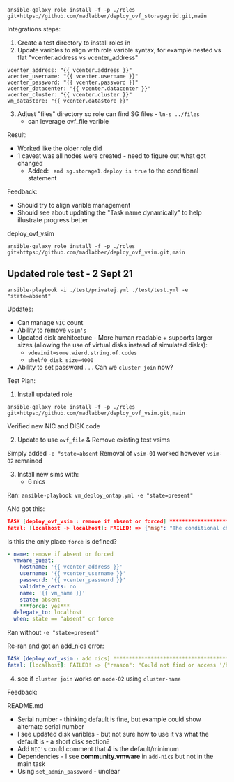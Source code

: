 ```
ansible-galaxy role install -f -p ./roles git+https://github.com/madlabber/deploy_ovf_storagegrid.git,main
```

Integrations steps:
1. Create a test directory to install roles in
2. Update varibles to align with role varible syntax, for example nested vs flat "vcenter.address vs vcenter_address"
```
vcenter_address: "{{ vcenter.address }}"
vcenter_username: "{{ vcenter.username }}"
vcenter_password: "{{ vcenter.password }}"
vcenter_datacenter: "{{ vcenter.datacenter }}"
vcenter_cluster: "{{ vcenter.cluster }}"
vm_datastore: "{{ vcenter.datastore }}"
```
3. Adjust "files" directory so role can find SG files - `ln-s ../files`
    - can leverage ovf_file varible

Result:
* Worked like the older role did
* 1 caveat was all nodes were created - need to figure out what got changed
    * Added: ` and sg.storage1.deploy is true` to the conditional statement

Feedback:
* Should try to align varible management
* Should see about updating the "Task name dynamically" to help illustrate progress better

deploy_ovf_vsim
```
ansible-galaxy role install -f -p ./roles git+https://github.com/madlabber/deploy_ovf_vsim.git,main
```

## Updated role test - 2 Sept 21

`ansible-playbook -i ./test/privatej.yml ./test/test.yml -e "state=absent"`

Updates:
* Can manage `NIC` count
* Ability to remove `vsim's`
* Updated disk architecture - More human readable + supports larger sizes (allowing the use of virtual disks instead of simulated disks):
    * `vdevinit=some.wierd.string.of.codes`
    * `shelf0_disk_size=4000`
* Ability to set password . . . Can we `cluster join` now?

Test Plan:
1. Install updated role

`ansible-galaxy role install -f -p ./roles git+https://github.com/madlabber/deploy_ovf_vsim.git,main`

Verified new NIC and DISK code

2. Update to use `ovf_file` & Remove existing test vsims

Simply added `-e "state=absent`
Removal of `vsim-01` worked however `vsim-02` remained

3. Install new sims with:
    * 6 nics

Ran:
`ansible-playbook vm_deploy_ontap.yml -e "state=present"`

ANd got this:

```json
TASK [deploy_ovf_vsim : remove if absent or forced] ****************************
fatal: [localhost -> localhost]: FAILED! => {"msg": "The conditional check 'state == \"absent\" or force' failed. The error was: error while evaluating conditional (state == \"absent\" or force): 'force' is undefined\n\nThe error appears to be in '/home/ken/Documents/git/project-rathole/test/roles/deploy_ovf_vsim/tasks/main.yml': line 2, column 3, but may\nbe elsewhere in the file depending on the exact syntax problem.\n\nThe offending line appears to be:\n\n---\n- name: remove if absent or forced\n  ^ here\n"}
```

Is this the only place `force` is defined?

```yaml
- name: remove if absent or forced
  vmware_guest:
    hostname: '{{ vcenter_address }}'
    username: '{{ vcenter_username }}'
    password: '{{ vcenter_password }}'    
    validate_certs: no 
    name: '{{ vm_name }}'
    state: absent
    ***force: yes***
  delegate_to: localhost
  when: state == "absent" or force
  ```
Ran without `-e "state=present"`

Re-ran and got an add_nics error:
```yaml
TASK [deploy_ovf_vsim : add nics] **********************************************
fatal: [localhost]: FAILED! => {"reason": "Could not find or access '/home/ken/Documents/git/project-rathole/test/add_nics' on the Ansible Controller."}
```

4. see if `cluster join` works on `node-02` using `cluster-name`

Feedback:

README.md
* Serial number - thinking default is fine, but example could show alternate serial number
* I see updated disk varibles - but not sure how to use it vs what the default is - a short disk section?
* Add `NIC's` could comment that 4 is the default/minimum
* Dependencies - I see **community.vmware** in `add-nics` but not in the main task
* Using `set_admin_password` - unclear